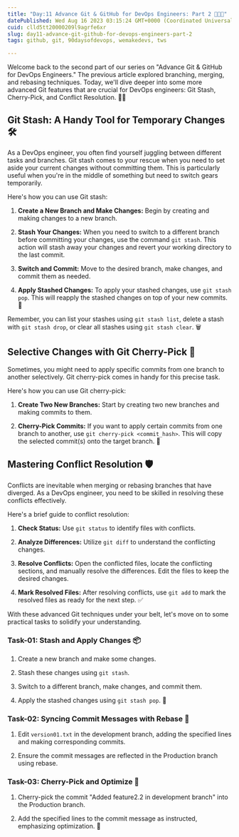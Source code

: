 ```yaml
---
title: "Day:11 Advance Git & GitHub for DevOps Engineers: Part 2 🍎🍏🍎"
datePublished: Wed Aug 16 2023 03:15:24 GMT+0000 (Coordinated Universal Time)
cuid: clld5tt20000209l9agrfe6xr
slug: day11-advance-git-github-for-devops-engineers-part-2
tags: github, git, 90daysofdevops, wemakedevs, tws

---
```


Welcome back to the second part of our series on "Advance Git & GitHub for DevOps Engineers." The previous article explored branching, merging, and rebasing techniques. Today, we'll dive deeper into some more advanced Git features that are crucial for DevOps engineers: Git Stash, Cherry-Pick, and Conflict Resolution. 🚀🔥

## **Git Stash: A Handy Tool for Temporary Changes 🛠️**

As a DevOps engineer, you often find yourself juggling between different tasks and branches. Git stash comes to your rescue when you need to set aside your current changes without committing them. This is particularly useful when you're in the middle of something but need to switch gears temporarily.

Here's how you can use Git stash:

1. **Create a New Branch and Make Changes:** Begin by creating and making changes to a new branch.
    
2. **Stash Your Changes:** When you need to switch to a different branch before committing your changes, use the command `git stash`. This action will stash away your changes and revert your working directory to the last commit.
    
3. **Switch and Commit:** Move to the desired branch, make changes, and commit them as needed.
    
4. **Apply Stashed Changes:** To apply your stashed changes, use `git stash pop`. This will reapply the stashed changes on top of your new commits. 🎉
    

Remember, you can list your stashes using `git stash list`, delete a stash with `git stash drop`, or clear all stashes using `git stash clear`. 🗑️

## **Selective Changes with Git Cherry-Pick 🍒**

Sometimes, you might need to apply specific commits from one branch to another selectively. Git cherry-pick comes in handy for this precise task.

Here's how you can use Git cherry-pick:

1. **Create Two New Branches:** Start by creating two new branches and making commits to them.
    
2. **Cherry-Pick Commits:** If you want to apply certain commits from one branch to another, use `git cherry-pick <commit_hash>`. This will copy the selected commit(s) onto the target branch. 🌟
    

## **Mastering Conflict Resolution 🛡️**

Conflicts are inevitable when merging or rebasing branches that have diverged. As a DevOps engineer, you need to be skilled in resolving these conflicts effectively.

Here's a brief guide to conflict resolution:

1. **Check Status:** Use `git status` to identify files with conflicts.
    
2. **Analyze Differences:** Utilize `git diff` to understand the conflicting changes.
    
3. **Resolve Conflicts:** Open the conflicted files, locate the conflicting sections, and manually resolve the differences. Edit the files to keep the desired changes.
    
4. **Mark Resolved Files:** After resolving conflicts, use `git add` to mark the resolved files as ready for the next step. ✅
    

With these advanced Git techniques under your belt, let's move on to some practical tasks to solidify your understanding.

### **Task-01: Stash and Apply Changes 📦**

1. Create a new branch and make some changes.
    
2. Stash these changes using `git stash`.
    
3. Switch to a different branch, make changes, and commit them.
    
4. Apply the stashed changes using `git stash pop`. 🔄
    

### **Task-02: Syncing Commit Messages with Rebase 🔄**

1. Edit `version01.txt` in the development branch, adding the specified lines and making corresponding commits.
    
2. Ensure the commit messages are reflected in the Production branch using rebase.
    

### **Task-03: Cherry-Pick and Optimize 🍒**

1. Cherry-pick the commit "Added feature2.2 in development branch" into the Production branch.
    
2. Add the specified lines to the commit message as instructed, emphasizing optimization. 🚀